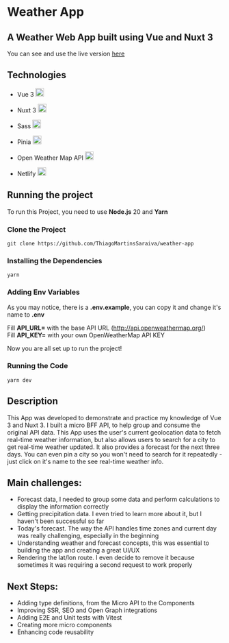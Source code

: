 # Weather App

## A Weather Web App built using Vue and Nuxt 3

You can see and use the live version [here](https://tms-weather-app.netlify.app/)

## Technologies

- Vue 3 <img width="20" height="20" alt="Vue" src="https://vuejsbr-docs-next.netlify.app/logo.png">

- Nuxt 3 <img width="20" height="20" alt="Nuxt" src="https://upload.wikimedia.org/wikipedia/commons/thumb/a/ae/Nuxt_logo.svg/512px-Nuxt_logo.svg.png">

- Sass <img width="20" height="20" alt="Sass" src="https://sass-lang.com/assets/img/styleguide/seal-color.png">

- Pinia <img width="20" height="20" alt="Pinia" src="https://pinia-docs-pt.netlify.app/logo.svg">

- Open Weather Map API <img width="20" height="20" alt="Open Weather Map API" src="https://avatars.githubusercontent.com/u/1743227?s=200&v=4">

- Netlify <img width="20" height="20" alt="Netlify" src="https://cdn.worldvectorlogo.com/logos/netlify.svg">

## Running the project 

To run this Project, you need to use **Node.js** 20 and **Yarn**

### Clone the Project
```
git clone https://github.com/ThiagoMartinsSaraiva/weather-app
```

### Installing the Dependencies
```
yarn
```

### Adding Env Variables
As you may notice, there is a **.env.example**, you can copy it and change it's name to **.env**

Fill **API_URL=** with the base API URL (http://api.openweathermap.org/) <br>
Fill **API_KEY=** with your own OpenWeatherMap API KEY <br>

Now you are all set up to run the project!

### Running the Code
```
yarn dev
```

## Description
This App was developed to demonstrate and practice my knowledge of Vue 3 and Nuxt 3. I built a micro BFF API, to help group and consume the original API data. 
This App uses the user's current geolocation data to fetch real-time weather information, but also allows users to search for a city to get real-time weather updated. It also provides a forecast for the next three days. You can even pin a city so you won't need to search for it repeatedly - just click on it's name to the see real-time weather info.

## Main challenges:
- Forecast data, I needed to group some data and perform calculations to display the information correctly
- Getting precipitation data. I even tried to learn more about it, but I haven't been successful so far
- Today's forecast. The way the API handles time zones and current day was really challenging, especially in the beginning
- Understanding weather and forecast concepts, this was essential to building the app and creating a great UI/UX
- Rendering the lat/lon route. I even decide to remove it because sometimes it was requiring a second request to work properly

## Next Steps:
- Adding type definitions, from the Micro API to the Components
- Improving SSR, SEO and Open Graph integrations
- Adding E2E and Unit tests with Vitest
- Creating more micro components
- Enhancing code reusability
